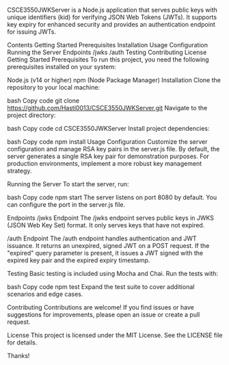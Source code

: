 CSCE3550JWKServer is a Node.js application that serves public keys with unique identifiers (kid) for verifying JSON Web Tokens (JWTs). It supports key expiry for enhanced security and provides an authentication endpoint for issuing JWTs.

Contents
Getting Started
Prerequisites
Installation
Usage
Configuration
Running the Server
Endpoints
/jwks
/auth
Testing
Contributing
License
Getting Started
Prerequisites
To run this project, you need the following prerequisites installed on your system:

Node.js (v14 or higher)
npm (Node Package Manager)
Installation
Clone the repository to your local machine:

bash
Copy code
git clone https://github.com/Hasti0013/CSCE3550JWKServer.git
Navigate to the project directory:

bash
Copy code
cd CSCE3550JWKServer
Install project dependencies:

bash
Copy code
npm install
Usage
Configuration
Customize the server configuration and manage RSA key pairs in the server.js file. By default, the server generates a single RSA key pair for demonstration purposes. For production environments, implement a more robust key management strategy.

Running the Server
To start the server, run:

bash
Copy code
npm start
The server listens on port 8080 by default. You can configure the port in the server.js file.

Endpoints
/jwks Endpoint
The /jwks endpoint serves public keys in JWKS (JSON Web Key Set) format. It only serves keys that have not expired.

/auth Endpoint
The /auth endpoint handles authentication and JWT issuance. It returns an unexpired, signed JWT on a POST request. If the "expired" query parameter is present, it issues a JWT signed with the expired key pair and the expired expiry timestamp.

Testing
Basic testing is included using Mocha and Chai. Run the tests with:

bash
Copy code
npm test
Expand the test suite to cover additional scenarios and edge cases.

Contributing
Contributions are welcome! If you find issues or have suggestions for improvements, please open an issue or create a pull request.

License
This project is licensed under the MIT License. See the LICENSE file for details.

Thanks!